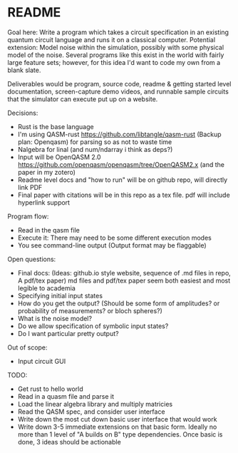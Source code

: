 # README

Goal here:  Write a program which takes a circuit specification in an existing quantum circuit language and runs it on a classical computer. Potential extension: Model noise within the simulation, possibly with some physical model of the noise. Several programs like this exist in the world with fairly large feature sets; however, for this idea I'd want to code my own from a blank slate. 

Deliverables would be program, source code, readme & getting started level documentation, screen-capture demo videos, and runnable sample circuits that the simulator can execute put up on a website. 

Decisions:
- Rust is the base language
- I'm using QASM-rust https://github.com/libtangle/qasm-rust (Backup plan: Openqasm) for parsing so as not to waste time
- Nalgebra for linal (and num/ndarray i think as deps?)
- Input will be OpenQASM 2.0 https://github.com/openqasm/openqasm/tree/OpenQASM2.x (and the paper in my zotero)
- Readme level docs and "how to run" will be on github repo, will directly link PDF
- Final paper with citations will be in this repo as a tex file. pdf will include hyperlink support


Program flow:
- Read in the qasm file
- Execute it: There may need to be some different execution modes 
- You see command-line output (Output format may be flaggable)

Open questions:
- Final docs: (Ideas: github.io style website, sequence of .md files in repo, A pdf/tex paper) md files and pdf/tex paper seem both easiest and most legible to academia
- Specifying initial input states
- How do you get the output? (Should be some form of amplitudes? or probability of measurements? or bloch spheres?)
- What is the noise model? 
- Do we allow specification of symbolic input states?
- Do I want particular pretty output?

Out of scope:
- Input circuit GUI

TODO:
- Get rust to hello world
- Read in a quasm file and parse it
- Load the linear algebra library and multiply matricies
- Read the QASM spec, and consider user interface
- Write down the most cut down basic user interface that would work
- Write down 3-5 immediate extensions on that basic form. Ideally no more than 1 level of "A builds on B" type dependencies. Once basic is done, 3 ideas should be actionable